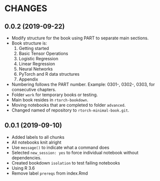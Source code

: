 # CHANGES

## 0.0.2 (2019-09-22)
* Modify structure for the book using PART to separate main sections.
* Book structure is:
  1. Getting started
  2. Basic Tensor Operations
  3. Logistic Regression
  4. Linear Regression
  5. Neural Networks
  6. PyTorch and R data structures
  7. Appendix
* Numbering follows the PART number. Example: 0301-, 0302-, 0303, for consecutive chapters.
* Folder `work` for temporary books or testing.
* Main book resides in `rtorch-bookdown`.
* Moving notebooks that are completed to folder `advanced`.
* Changed named of repository to `rtorch-minimal-book.git`.


## 0.0.1 (2019-09-10)
* Added labels to all chunks
* All notebooks knit alright
* Use `message()` to indicate what a command does
* Selected `new_session: yes` to force individual notebook without dependencies.
* Created bookdown `isolation` to test failing notebooks
* Using R 3.6
* Remove label `prereqs` from index.Rmd
